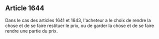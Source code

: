 Article 1644
----
Dans le cas des articles 1641 et 1643, l'acheteur a le choix de rendre la chose
et de se faire restituer le prix, ou de garder la chose et de se faire rendre
une partie du prix.
